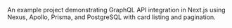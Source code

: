 
An example project demonstrating GraphQL API integration in Next.js using Nexus, Apollo, Prisma, and PostgreSQL with card listing and pagination.
